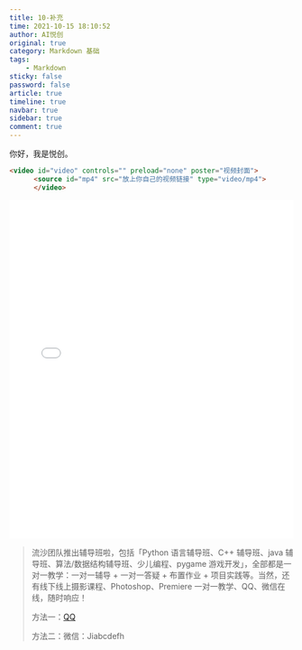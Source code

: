 ```yaml
---
title: 10-补充
time: 2021-10-15 18:10:52
author: AI悦创
original: true
category: Markdown 基础
tags:
    - Markdown
sticky: false
password: false
article: true
timeline: true
navbar: true
sidebar: true
comment: true
---
```


你好，我是悦创。

```markdown
<video id="video" controls="" preload="none" poster="视频封面">
      <source id="mp4" src="放上你自己的视频链接" type="video/mp4">
      </video>
```

<iframe src="//player.bilibili.com/player.html?aid=668871436&bvid=BV1sa4y1a7kN&cid=211502373&page=1" scrolling="no" border="0" frameborder="no" framespacing="0" allowfullscreen="true" width="100%" height="600"> </iframe>





> 流沙团队推出辅导班啦，包括「Python 语言辅导班、C++ 辅导班、java 辅导班、算法/数据结构辅导班、少儿编程、pygame 游戏开发」，全部都是一对一教学：一对一辅导 + 一对一答疑 + 布置作业 + 项目实践等。当然，还有线下线上摄影课程、Photoshop、Premiere 一对一教学、QQ、微信在线，随时响应！
>
> 方法一：[QQ](http://wpa.qq.com/msgrd?v=3&uin=1432803776&site=qq&menu=yes)
>
> 方法二：微信：Jiabcdefh